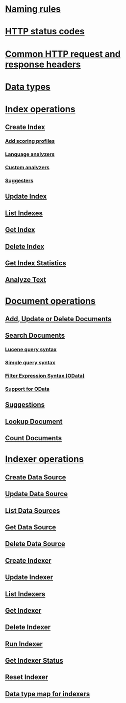 # [Naming rules](naming-rules.md)
# [HTTP status codes](http-status-codes.md)
# [Common HTTP request and response headers](common-http-request-and-response-headers-used-in-azure-search.md)
# [Data types](supported-data-types.md)
# [Index operations](index-operations.md)
## [Create Index](create-index.md)
### [Add scoring profiles](add-scoring-profiles-to-a-search-index.md)
### [Language analyzers](language-support.md)
### [Custom analyzers](custom-analyzers-in-azure-search.md)
### [Suggesters](suggesters.md)
## [Update Index](update-index.md)
## [List Indexes](list-indexes.md)
## [Get Index](get-index.md)
## [Delete Index](delete-index.md)
## [Get Index Statistics](get-index-statistics.md)
## [Analyze Text](test-analyzer.md)
# [Document operations](document-operations.md)
## [Add, Update or Delete Documents](addupdate-or-delete-documents.md)
## [Search Documents](search-documents.md)
### [Lucene query syntax](lucene-query-syntax-in-azure-search.md)
### [Simple query syntax](simple-query-syntax-in-azure-search.md)
### [Filter Expression Syntax (OData)](odata-expression-syntax-for-azure-search.md)
### [Support for OData](support-for-odata.md)
## [Suggestions](suggestions.md)
## [Lookup Document](lookup-document.md)
## [Count Documents](count-documents.md)
# [Indexer operations](indexer-operations.md)
## [Create Data Source](create-data-source.md)
## [Update Data Source](update-data-source.md)
## [List Data Sources](list-data-sources.md)
## [Get Data Source](get-data-source.md)
## [Delete Data Source](delete-data-source.md)
## [Create Indexer](create-indexer.md)
## [Update Indexer](update-indexer.md)
## [List Indexers](list-indexers.md)
## [Get Indexer](get-indexer.md)
## [Delete Indexer](delete-indexer.md)
## [Run Indexer](run-indexer.md)
## [Get Indexer Status](get-indexer-status.md)
## [Reset Indexer ](reset-indexer.md)
## [Data type map for indexers](data-type-map-for-indexers-in-azure-search.md)
